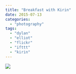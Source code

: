 ```yaml
---
title: "Breakfast with Kirin"
date: 2015-07-13
categories: 
  - "photography"
tags: 
  - "dylan"
  - "elliot"
  - "flickr"
  - "ifttt"
  - "kirin"
---
```


![](https://farm1.staticflickr.com/508/19016897633_d49f4451e1_b.jpg)
